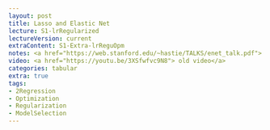 ```yaml
---
layout: post
title: Lasso and Elastic Net
lecture: S1-lrRegularized
lectureVersion: current
extraContent: S1-Extra-lrReguOpm
notes: <a href="https://web.stanford.edu/~hastie/TALKS/enet_talk.pdf"> Elastic paper </a>  
video: <a href="https://youtu.be/3XSfwfvc9N8"> old video</a>
categories: tabular
extra: true
tags:
- 2Regression
- Optimization
- Regularization
- ModelSelection
---
```

